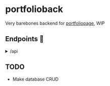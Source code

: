 # portfolioback
Very barebones backend for <a href="https://github.com/Lauri-Iivarinen/portfoliopage">portfoliopage</a>, WIP

## Endpoints 🦀

<Details>
    <Summary>
        /api
    </Summary>



<Summary>
    Favorite technologies 🧑‍💻
</Summary>


  ```
  /api/stack
  ```
  Returns
    ```
    string[]
    ```


<Summary>
Project 🧑‍💻
</Summary>

  ```
  /api/projects
  ```
  Returns
    ```
    Project[]
    ```
    
```
Project{
    project: string,
    school: boolean,
    group: boolean,
    description: string,
    technologies: string[],
    link: string,
    img: string[]
}
```



<Summary>
Career 🧑‍💻
</Summary>

  ```
  /api/career
  ```
Returns
    ```
    Work[]
    ```
    
  ```
  Work {
      date: string
      workTitle: string
      smallDescription: string
      description: string
      location: string
      icon: string
      img: string[]
  }
  ```

</Details>

## TODO

  - Make database CRUD
